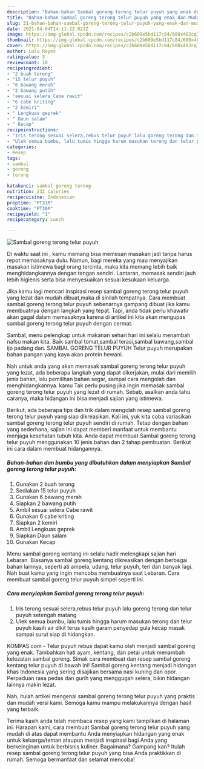 ```yaml
---
description: "Bahan-bahan Sambal goreng terong telur puyuh yang enak dan Mudah Dibuat"
title: "Bahan-bahan Sambal goreng terong telur puyuh yang enak dan Mudah Dibuat"
slug: 31-bahan-bahan-sambal-goreng-terong-telur-puyuh-yang-enak-dan-mudah-dibuat
date: 2021-04-04T14:11:22.823Z
image: https://img-global.cpcdn.com/recipes/c2b609e5bd117c84/680x482cq70/sambal-goreng-terong-telur-puyuh-foto-resep-utama.jpg
thumbnail: https://img-global.cpcdn.com/recipes/c2b609e5bd117c84/680x482cq70/sambal-goreng-terong-telur-puyuh-foto-resep-utama.jpg
cover: https://img-global.cpcdn.com/recipes/c2b609e5bd117c84/680x482cq70/sambal-goreng-terong-telur-puyuh-foto-resep-utama.jpg
author: Lulu Reyes
ratingvalue: 3
reviewcount: 10
recipeingredient:
- "2 buah terong"
- "15 telur puyuh"
- "6 bawang merah"
- "2 bawang putih"
- "sesuai selera Cabe rawit"
- "6 cabe kriting"
- "2 kemiri"
- " Lengkuas geprek"
- " Daun salam"
- " Kecap"
recipeinstructions:
- "Iris terong sesuai selera,rebus telur puyuh lalu goreng terong dan telur puyuh setengah matang"
- "Ulek semua bumbu, lalu tumis hingga harum masukan terong dan telur puyuh kasih air dikit terus kasih garam penyedap gula kecap masak sampai surut siap di hidangkan."
categories:
- Resep
tags:
- sambal
- goreng
- terong

katakunci: sambal goreng terong 
nutrition: 232 calories
recipecuisine: Indonesian
preptime: "PT31M"
cooktime: "PT36M"
recipeyield: "1"
recipecategory: Lunch

---
```



![Sambal goreng terong telur puyuh](https://img-global.cpcdn.com/recipes/c2b609e5bd117c84/680x482cq70/sambal-goreng-terong-telur-puyuh-foto-resep-utama.jpg)

Di waktu  saat ini , kamu memang bisa memesan masakan jadi tanpa harus repot memasaknya dulu. Namun, bagi mereka yang mau menyajikan masakan istimewa bagi orang tercinta, maka kita memang lebih baik menghidangkannya dengan tangan sendiri. Lantaran, memasak sendiri jauh lebih higienis serta bisa menyesuaikan sesuai kesukaan keluarga.

Jika kamu lagi mencari inspirasi resep sambal goreng terong telur puyuh yang lezat dan mudah dibuat,maka di sinilah tempatnya. Cara membuat sambal goreng terong telur puyuh  sebenarnya gampang dibuat jika kamu membuatnya dengan langkah yang tepat. Tapi, anda tidak perlu khawatir akan gagal dalam memasaknya 
karena di artikel ini kita akan mengupas sambal goreng terong telur puyuh dengan cermat.  

Sambal, menu pelengkap untuk makanan sehari hari ini selalu menambah nafsu makan kita. Baik sambal tomat,sambal terasi,sambal bawang,sambal ijo padang dan. SAMBAL GORENG TELUR PUYUH Telur puyuh merupakan bahan pangan yang kaya akan protein hewani.

Nah untuk anda yang akan memasak sambal goreng terong telur puyuh yang lezat, ada beberapa langkah yang dapat dikerjakan, mulai dari memilih jenis bahan, lalu pemilihan bahan segar, sampai cara mengolah dan menghidangkannya. kamu Tak perlu pusing jika ingin memasak sambal goreng terong telur puyuh yang lezat di rumah. Sebab, asalkan anda  tahu caranya, maka hidangan ini bisa menjadi sajian yang istimewa.

Berikut, ada beberapa tips dan trik dalam mengolah resep sambal goreng terong telur puyuh yang siap dikreasikan. Kali ini, yuk kita coba variasikan sambal goreng terong telur puyuh sendiri di rumah. Tetap dengan bahan yang sederhana, sajian ini dapat memberi manfaat untuk membantu menjaga kesehatan tubuh kita. Anda dapat membuat Sambal goreng terong telur puyuh menggunakan 10 jenis bahan dan 2 tahap pembuatan. Berikut ini cara dalam membuat hidangannya.

<!--inarticleads1-->

##### Bahan-bahan dan bumbu yang dibutuhkan dalam menyiapkan Sambal goreng terong telur puyuh:

1. Gunakan 2 buah terong
1. Sediakan 15 telur puyuh
1. Gunakan 6 bawang merah
1. Siapkan 2 bawang putih
1. Ambil sesuai selera Cabe rawit
1. Gunakan 6 cabe kriting
1. Siapkan 2 kemiri
1. Ambil  Lengkuas geprek
1. Siapkan  Daun salam
1. Gunakan  Kecap


Menu sambal goreng kentang ini selalu hadir melengkapi sajian hari Lebaran. Biasanya sambal goreng kentang dikreasikan dengan berbagai bahan lainnya, seperti ati ampela, udang, telur puyuh, teri dan banyak lagi. Nah buat kamu yang ingin mencoba membuatnya saat Lebaran. Cara membuat sambal goreng telur puyuh simpel seperti ini. 

<!--inarticleads2-->

##### Cara menyiapkan Sambal goreng terong telur puyuh:

1. Iris terong sesuai selera,rebus telur puyuh lalu goreng terong dan telur puyuh setengah matang
1. Ulek semua bumbu, lalu tumis hingga harum masukan terong dan telur puyuh kasih air dikit terus kasih garam penyedap gula kecap masak sampai surut siap di hidangkan.


KOMPAS.com - Telur puyuh rebus dapat kamu olah menjadi sambal goreng yang enak. Tambahkan hati ayam, kentang, dan petai untuk menambah kelezatan sambal goreng. Simak cara membuat dan resep sambal goreng kentang telur puyuh di bawah ini! Sambal goreng kentang menjadi hidangan khas Indonesia yang sering disajikan bersama nasi kuning dan opor. Perpaduan rasa pedas dan gurih yang menggugah selera, bikin hidangan lainnya makin lezat. 

Nah, itulah artikel mengenai  sambal goreng terong telur puyuh  yang praktis dan mudah versi kami. Semoga kamu mampu melakukannya dengan hasil yang terbaik. 

Terima kasih anda telah membaca resep yang kami tampilkan di halaman ini. Harapan kami, cara membuat  Sambal goreng terong telur puyuh yang mudah di atas dapat membantu Anda menyiapkan hidangan yang enak untuk keluarga/teman ataupun menjadi inspirasi bagi Anda yang berkeinginan untuk berbisnis kuliner. Bagaimana? Gampang kan? Itulah resep sambal goreng terong telur puyuh yang bisa Anda praktikkan di rumah. Semoga bermanfaat dan selamat mencoba!

